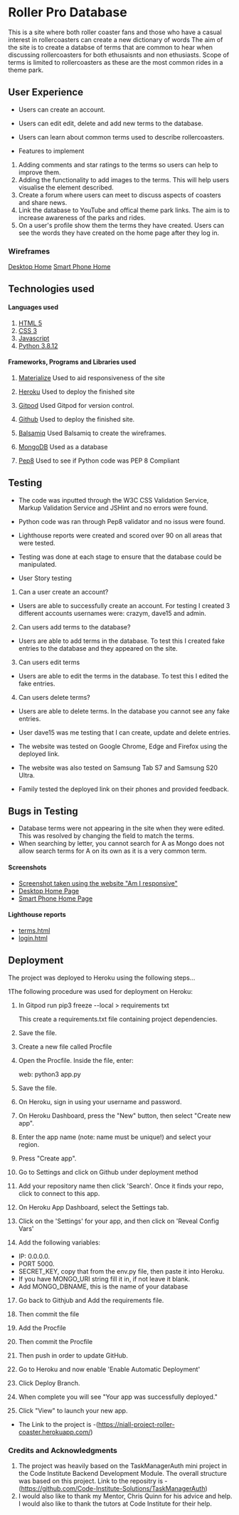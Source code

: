 # Roller Pro Database

This is a site where both roller coaster fans and those who have a casual interest in rollercoasters can create a new dictionary of words The aim of the site is to create a databse of terms that are common to hear when discussing rollercoasters for both ethusaisnts and non ethusiasts. Scope of terms is limited to rollercoasters as these are the most common rides in a theme park.

## User Experience
* Users can create an account.
* Users can edit edit, delete and add new terms to the database.
* Users can learn about common terms used to describe rollercoasters.


* Features to implement
1. Adding comments and star ratings to the terms so users can help to improve them.
2. Adding the functionality to add images to the terms. This will help users visualise the element described.
3. Create a forum where users can meet to discuss aspects of coasters and share news.
4. Link the database to YouTube and offical theme park links. The aim is to increase awareness of the parks and rides.
5. On a user's profile show them the terms they have created. Users can see the words they have created on the home page after they log in.


### Wireframes
[Desktop Home](https://github.com/NC-CSX/Milestone-Project-3-Roller-Coaster/blob/main/static/assets/Wireframes/Desktop.png)
[Smart Phone Home](https://github.com/NC-CSX/Milestone-Project-3-Roller-Coaster/blob/main/static/assets/Wireframes/Smart%20Phone.png)


## Technologies used
#### Languages used
1. [HTML 5](https://html.spec.whatwg.org/multipage/)
2. [CSS 3](https://www.w3.org/Style/CSS/Overview.en.html)
3. [Javascript](https://www.javascript.com/)
4. [Python 3.8.12](https://www.python.org/) 

#### Frameworks, Programs and Libraries used

1. [Materialize](https://materializecss.com/) Used to aid responsiveness of the site

2. [Heroku](https://www.heroku.com/) Used to deploy the finished site

3. [Gitpod](https://www.gitpod.io/) Used Gitpod for version control.

4. [Github](https://github.com/) Used to deploy the finished site.

5. [Balsamiq](https://balsamiq.com/) Used Balsamiq to create the wireframes.

6. [MongoDB](https://www.mongodb.com/) Used as a database

7. [Pep8](http://pep8online.com/) Used to see if Python code was PEP 8 Compliant

## Testing
* The code was inputted through the W3C CSS Validation Service, Markup Validation Service and JSHint and no errors were found.
* Python code was ran through Pep8 validator and no issus were found.  
* Lighthouse reports were created and scored over 90 on all areas that were tested.
* Testing was done at each stage to ensure that the database could be manipulated.

* User Story testing
1. Can a user create an account?
* Users are able to successfully create an account. For testing I created 3 different accounts usernames were: crazym, dave15 and admin.

2. Can users add terms to the database?
* Users are able to add terms in the database. To test this I created fake entries to the database and they appeared on the site.

3. Can users edit terms
* Users are able to edit the terms in the database. To test this I edited the fake entries.

4. Can users delete terms?
* Users are able to delete terms. In the database you cannot see any fake entries.

* User dave15 was me testing that I can create, update and delete entries.
* The website was tested on Google Chrome, Edge and  Firefox using the deployed link.
* The website was also tested on Samsung Tab S7 and Samsung S20 Ultra. 
* Family tested the deployed link on their phones and provided feedback. 

## Bugs in Testing
* Database terms were not appearing in the site when they were edited.
  This was resolved by changing the field to match the terms.  
* When searching by letter, you cannot search for A as Mongo does not allow search terms for A on its own as it is a very common term.

#### Screenshots
* [Screenshot taken using the website "Am I responsive"](https://github.com/NC-CSX/Milestone-Project-3-Roller-Coaster/blob/main/static/assets/screenshots/rollerPro.JPG)
* [Desktop Home Page](https://github.com/NC-CSX/Milestone-Project-3-Roller-Coaster/blob/main/static/assets/screenshots/Desktop-terms.JPG)
* [Smart Phone Home Page](https://github.com/NC-CSX/Milestone-Project-3-Roller-Coaster/blob/main/static/assets/screenshots/Smartphone%20terms.jpg)

#### Lighthouse reports
* [terms.html](https://github.com/NC-CSX/Milestone-Project-3-Roller-Coaster/blob/main/static/assets/Lighthouse%20reports/Lighthouse-report-all-terms.JPG)
* [login.html](https://github.com/NC-CSX/Milestone-Project-3-Roller-Coaster/blob/main/static/assets/Lighthouse%20reports/Lighthouse-report-log-in.JPG)

## Deployment
The project was deployed to Heroku using the following steps...

1The following procedure was used for deployment on Heroku:

1. In Gitpod run
    pip3 freeze --local > requirements txt
    
    This create a requirements.txt file containing project dependencies.

2. Save the file.

3. Create a new file called Procfile 

4. Open the Procfile. Inside the file, enter:
   
   web: python3 app.py

5. Save the file.

6. On Heroku, sign in using your username and password.

6. On Heroku Dashboard, press the "New" button, then select "Create new app".

8. Enter the app name (note: name must be unique!) and select your region.

9. Press "Create app".

10. Go to Settings and click on Github under deployment method

13. Add your repository name then click 'Search'. Once it finds your repo, click to connect to this app.

14. On Heroku App Dashboard, select the Settings tab.

15. Click on the 'Settings' for your app, and then click on 'Reveal Config Vars'

16. Add the following variables: 
* IP: 0.0.0.0. 
* PORT 5000.
* SECRET_KEY, copy that from the env.py file, then paste it into Heroku.
* If you have MONGO_URI string fill it in, if not leave it blank.
* Add MONGO_DBNAME, this is the name of your database

17. Go back to Githjub and Add the requirements file.

18. Then commit the file

19. Add the Procfile

20. Then commit the Procfile

21. Then push in order to update GitHub.

21. Go to Heroku and now enable 'Enable Automatic Deployment'

22. Click Deploy Branch.

23. When complete you will see "Your app was successfully deployed."

24. Click "View" to launch your new app.

* The Link to the project is -(https://niall-project-roller-coaster.herokuapp.com/)

### Credits and Acknowledgments 
1. The project was heavily based on the TaskManagerAuth mini project in the Code Institute Backend Development Module. The overall structure was based on this project. Link to the repositry is -(https://github.com/Code-Institute-Solutions/TaskManagerAuth)
2. I would also like to thank my Mentor, Chris Quinn for his advice and help. I would also like to thank the tutors at Code Institute for their help.